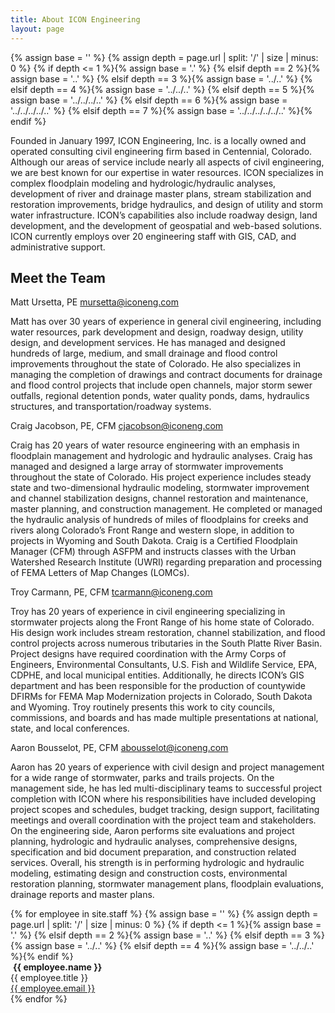 ```yaml
---
title: About ICON Engineering
layout: page
---
```


{% assign base = '' %}
{% assign depth = page.url | split: '/' | size | minus: 0 %}
{% if    depth <= 1 %}{% assign base = '.' %}
{% elsif depth == 2 %}{% assign base = '..' %}
{% elsif depth == 3 %}{% assign base = '../..' %}
{% elsif depth == 4 %}{% assign base = '../../..' %}
{% elsif depth == 5 %}{% assign base = '../../../..' %}
{% elsif depth == 6 %}{% assign base = '../../../../..' %}
{% elsif depth == 7 %}{% assign base = '../../../../../..' %}{% endif %}

<!-- Content -->
Founded in January 1997, ICON Engineering, Inc. is a locally owned and operated
consulting civil engineering firm based in Centennial, Colorado. Although our
areas of service include nearly all aspects of civil engineering, we are best
known for our expertise in water resources. ICON specializes in complex
floodplain modeling and hydrologic/hydraulic analyses, development of river and
drainage master plans, stream stabilization and restoration improvements, bridge
hydraulics, and design of utility and storm water infrastructure. ICON’s
capabilities also include roadway design, land development, and the development
of geospatial and web-based solutions. ICON currently employs over 20
engineering staff with GIS, CAD, and administrative support.

## Meet the Team

<div class="box alt">
  <div class="row">
    <div class="9u">
      <div class="principal-contact">
        <span class="principal">Matt Ursetta, PE</span>
        <span class="small"><a href="mailto:mursetta@iconeng.com"><i class="fa fa-envelope"></i> mursetta@iconeng.com</a></span>
      </div>
      <p>
        Matt has over 30 years of experience in general civil engineering, including water resources, park development and design, roadway design, utility design, and development services. He has managed and designed hundreds of large, medium, and small drainage and flood control improvements throughout the state of Colorado. He also specializes in managing the completion of drawings and contract documents for drainage and flood control projects that include open channels, major storm sewer outfalls, regional detention ponds, water quality ponds, dams, hydraulics structures, and transportation/roadway systems.</p>
    </div>
    <div class="3u">
      <span class="image fit"><img src="//s3-us-west-2.amazonaws.com/iconeng/iconeng-img/staff/Matt.jpg" alt="" /></span>
    </div>
  </div>
</div>
<div class="box alt">
  <div class="row">
    <div class="9u">
      <div class="principal-contact">
        <span class="principal">Craig Jacobson, PE, CFM</span>
        <span class="small"><a href="mailto:cjacobson@iconeng.com"><i class="fa fa-envelope"></i> cjacobson@iconeng.com</a></span>
      </div>
      <p>Craig has 20 years of water resource engineering with an emphasis in floodplain management and hydrologic and hydraulic analyses. Craig has managed and designed a large array of stormwater improvements throughout the state of Colorado. His project experience includes steady state and two-dimensional hydraulic modeling, stormwater improvement and channel stabilization designs, channel restoration and maintenance, master planning, and construction management. He completed or managed the hydraulic analysis of hundreds of miles of floodplains for creeks and rivers along Colorado’s Front Range and western slope, in addition to projects in Wyoming and South Dakota. Craig is a Certified Floodplain Manager (CFM) through ASFPM and instructs classes with the Urban Watershed Research Institute (UWRI) regarding preparation and processing of FEMA Letters of Map Changes (LOMCs).</p>
    </div>
    <div class="3u">
      <span class="image fit"><img src="//s3-us-west-2.amazonaws.com/iconeng/iconeng-img/staff/Craig.jpg" alt="" /></span>
    </div>
  </div>
</div>
<div class="box alt">
  <div class="row">
    <div class="9u">
      <div class="principal-contact">
        <span class="principal">Troy Carmann, PE, CFM</span>
        <span class="small"><a href="mailto:tcarmann@iconeng.com"><i class="fa fa-envelope"></i> tcarmann@iconeng.com</a></span>
      </div>
      <p>Troy has 20 years of experience in civil engineering specializing in stormwater projects along the Front Range of his home state of Colorado. His design work includes stream restoration, channel stabilization, and flood control projects across numerous tributaries in the South Platte River Basin. Project designs have required coordination with the Army Corps of Engineers, Environmental Consultants, U.S. Fish and Wildlife Service, EPA, CDPHE, and local municipal entities. Additionally, he directs ICON’s GIS department and has been responsible for the production of countywide DFIRMs for FEMA Map Modernization projects in Colorado, South Dakota and Wyoming. Troy routinely presents this work to city councils, commissions, and boards and has made multiple presentations at national, state, and local conferences.</p>
    </div>
    <div class="3u">
      <span class="image fit"><img src="//s3-us-west-2.amazonaws.com/iconeng/iconeng-img/staff/Troy.jpg" alt="" /></span>
    </div>
  </div>
</div>
<div class="box alt">
  <div class="row">
    <div class="9u">
      <div class="principal-contact">
        <span class="principal">Aaron Bousselot, PE, CFM</span>
        <span class="small"><a href="mailto:abousselot@iconeng.com"><i class="fa fa-envelope"></i> abousselot@iconeng.com</a></span>
      </div>
    <div class="3u"    
      <span class="image fit"><img src="//s3-us-west-2.amazonaws.com/iconeng/iconeng-img/staff/Aaron.jpg" alt="" /></span>
    </div>
    <p>Aaron has 20 years of experience with civil design and project management for a wide range of stormwater, parks and trails projects. On the management side, he has led multi-disciplinary teams to successful project completion with ICON where his responsibilities have included developing project scopes and schedules, budget tracking, design support, facilitating meetings and overall coordination with the project team and stakeholders. On the engineering side, Aaron performs site evaluations and project planning, hydrologic and hydraulic analyses, comprehensive designs, specification and bid document preparation, and construction related services. Overall, his strength is in performing hydrologic and hydraulic modeling, estimating design and construction costs, environmental restoration planning, stormwater management plans, floodplain evaluations, drainage reports and master plans.</p>
  </div>
</div>



<div class="row staff">
{% for employee in site.staff %}
{% assign base = '' %}
{% assign depth = page.url | split: '/' | size | minus: 0 %}
{% if    depth <= 1 %}{% assign base = '.' %}
{% elsif depth == 2 %}{% assign base = '..' %}
{% elsif depth == 3 %}{% assign base = '../..' %}
{% elsif depth == 4 %}{% assign base = '../../..' %}{% endif %}

 <div class="3u 6u$(small) -3u(small) profile">
  <span class="image fit"><img src="//s3-us-west-2.amazonaws.com/iconeng/iconeng-img/staff/{{ employee.photo }}" alt="" /></span>
  <strong>{{ employee.name }}</strong><br/>
  <span>{{ employee.title }}</span><br/>
  <span class="small"><a href="mailto:{{ employee.email }}"><i class="fa fa-envelope"></i> {{ employee.email }}</a></span>
  </div>
{% endfor %}
</div>
